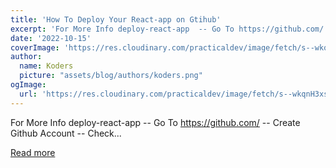```yaml
---
title: 'How To Deploy Your React-app on Gtihub'
excerpt: 'For More Info deploy-react-app  -- Go To https://github.com/  -- Create Github Account  -- Check...'
date: '2022-10-15'
coverImage: 'https://res.cloudinary.com/practicaldev/image/fetch/s--wkqnH3xs--/c_imagga_scale,f_auto,fl_progressive,h_420,q_auto,w_1000/https://dev-to-uploads.s3.amazonaws.com/uploads/articles/sjlu0jcyf1v818dibkc3.jpeg'
author:
  name: Koders
  picture: "assets/blog/authors/koders.png"
ogImage:
  url: 'https://res.cloudinary.com/practicaldev/image/fetch/s--wkqnH3xs--/c_imagga_scale,f_auto,fl_progressive,h_420,q_auto,w_1000/https://dev-to-uploads.s3.amazonaws.com/uploads/articles/sjlu0jcyf1v818dibkc3.jpeg'
---
```


For More Info deploy-react-app  -- Go To https://github.com/  -- Create Github Account  -- Check...

[Read more](https://dev.to/maligaurav947/how-to-deploy-your-react-app-on-gtihub-5094)
